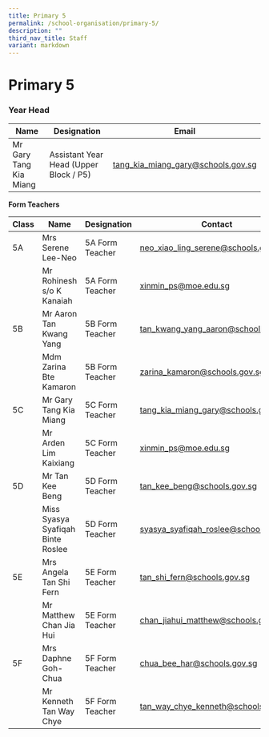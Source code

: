 ```yaml
---
title: Primary 5
permalink: /school-organisation/primary-5/
description: ""
third_nav_title: Staff
variant: markdown
---
```

# **Primary 5**

### Year Head

|Name|	Designation|	Email|
|----|----|----|
|Mr Gary Tang Kia Miang	| Assistant Year Head (Upper Block / P5)	|tang_kia_miang_gary@schools.gov.sg|

**Form Teachers**

| Class | Name | Designation | Contact | 
| -------- | -------- | -------- |-------- |
|5A|	Mrs Serene Lee-Neo|5A Form Teacher	|neo_xiao_ling_serene@schools.gov.sg|
||Mr Rohinesh s/o K Kanaiah	|5A Form Teacher|	xinmin_ps@moe.edu.sg|
|5B|	Mr Aaron Tan Kwang Yang	|5B Form Teacher|tan_kwang_yang_aaron@schools.gov.sg|
||Mdm Zarina Bte Kamaron	|5B Form Teacher|	zarina_kamaron@schools.gov.sg|
|5C|	Mr Gary Tang Kia Miang	|5C Form Teacher|	tang_kia_miang_gary@schools.gov.sg|
||Mr Arden Lim Kaixiang	|5C Form Teacher	|xinmin_ps@moe.edu.sg|
|5D|	Mr Tan Kee Beng	|5D Form Teacher|	tan_kee_beng@schools.gov.sg|
||Miss Syasya Syafiqah Binte Roslee|	5D Form Teacher|	syasya_syafiqah_roslee@schools.gov.sg|
|5E	|Mrs Angela Tan Shi Fern	|5E Form Teacher|	tan_shi_fern@schools.gov.sg|
||Mr Matthew Chan Jia Hui	|5E Form Teacher	|chan_jiahui_matthew@schools.gov.sg|
|5F	|Mrs Daphne Goh-Chua	|5F Form Teacher|	chua_bee_har@schools.gov.sg|
||Mr Kenneth Tan Way Chye	|5F Form Teacher|	tan_way_chye_kenneth@schools.gov.sg|